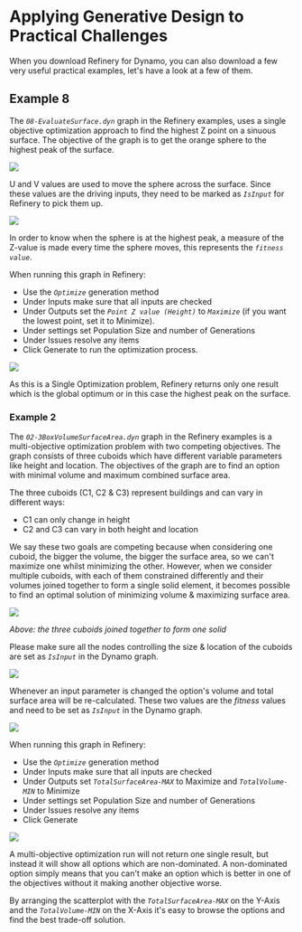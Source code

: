 # Applying Generative Design to Practical Challenges

When you download Refinery for Dynamo, you can also download a few very useful practical examples, let's have a look at a few of them.

## Example 8

The _`08-EvaluateSurface.dyn`_ graph in the Refinery examples, uses a single objective optimization approach to find the highest Z point on a sinuous surface. The objective of the graph is to get the orange sphere to the highest peak of the surface.

![](../.gitbook/assets/applychanges1.png)

U and V values are used to move the sphere across the surface. Since these values are the driving inputs, they need to be marked as _`IsInput`_ for Refinery to pick them up.

![](../.gitbook/assets/applychanges2.png)

In order to know when the sphere is at the highest peak, a measure of the Z-value is made every time the sphere moves, this represents the _`fitness value`_.

When running this graph in Refinery:

* Use the _`Optimize`_ generation method
* Under Inputs make sure that all inputs are checked
* Under Outputs set the _`Point Z value (Height)`_ to _`Maximize`_ \(if you want the lowest point, set it to Minimize\).  
* Under settings set Population Size and number of Generations  
* Under Issues resolve any items
* Click Generate to run the optimization process.

![](../.gitbook/assets/applychanges3.png)

As this is a Single Optimization problem, Refinery returns only one result which is the global optimum or in this case the highest peak on the surface.

### Example 2

The _`02-3BoxVolumeSurfaceArea.dyn`_ graph in the Refinery examples is a multi-objective optimization problem with two competing objectives. The graph consists of three cuboids which have different variable parameters like height and location. The objectives of the graph are to find an option with minimal volume and maximum combined surface area.

The three cuboids \(C1, C2 & C3\) represent buildings and can vary in different ways:

* C1 can only change in height
* C2 and C3 can vary in both height and location

We say these two goals are competing because when considering one cuboid, the bigger the volume, the bigger the surface area, so we can't maximize one whilst minimizing the other. However, when we consider multiple cuboids, with each of them constrained differently and their volumes joined together to form a single solid element, it becomes possible to find an optimal solution of minimizing volume & maximizing surface area.

![](../.gitbook/assets/applychanges4.png)

_Above: the three cuboids joined together to form one solid_

Please make sure all the nodes controlling the size & location of the cuboids are set as _`IsInput`_ in the Dynamo graph.

![](../.gitbook/assets/applychanges5.png)

Whenever an input parameter is changed the option's volume and total surface area will be re-calculated. These two values are the _fitness_ values and need to be set as _`IsInput`_ in the Dynamo graph.

![](../.gitbook/assets/applychanges6.png)

When running this graph in Refinery:

* Use the _`Optimize`_ generation method
* Under Inputs make sure that all inputs are checked
* Under Outputs set _`TotalSurfaceArea-MAX`_ to Maximize and _`TotalVolume-MIN`_ to Minimize
* Under settings set Population Size and number of Generations  
* Under Issues resolve any items
* Click Generate

![](../.gitbook/assets/applychanges7.png)

A multi-objective optimization run will not return one single result, but instead it will show all options which are non-dominated. A non-dominated option simply means that you can't make an option which is better in one of the objectives without it making another objective worse.

By arranging the scatterplot with the _`TotalSurfaceArea-MAX`_ on the Y-Axis and the _`TotalVolume-MIN`_ on the X-Axis it's easy to browse the options and find the best trade-off solution.

